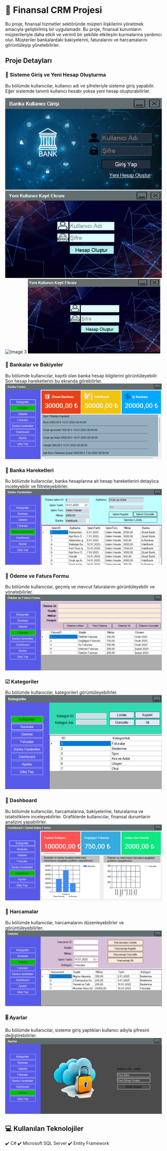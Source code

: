 # 🏦 Finansal CRM Projesi
Bu proje, finansal hizmetler sektöründe müşteri ilişkilerini yönetmek amacıyla geliştirilmiş bir uygulamadır. Bu proje, finansal kurumların müşterileriyle daha etkili ve verimli bir şekilde etkileşim kurmalarına yardımcı olur. Müşteriler bankalardaki bakiyelerini, faturalarını ve harcamalarını görüntüleyip yönetebilirler.
## Proje Detayları
### 📌 Sisteme Giriş ve Yeni Hesap Oluşturma
Bu bölümde kullanıcılar, kullanıcı adı ve şifreleriyle sisteme giriş yapabilir. Eğer sistemde tanımlı kullanıcı hesabı yoksa yeni hesap oluşturabilirler.

![Image 1](https://github.com/aliyilmaz020/FinancialCrm/blob/master/FinancialCrm/images/login.png) 
![Image 2](https://github.com/aliyilmaz020/FinancialCrm/blob/master/FinancialCrm/images/NewUser.png) 
![Image 3](https://github.com/aliyilmaz020/FinancialCrm/blob/master/FinancialCrm/images/loginError.gif)
![Image 4](https://github.com/aliyilmaz020/FinancialCrm/blob/master/FinancialCrm/images/ControlUser.gif) 
### 💸 Bankalar ve Bakiyeler
Bu bölümde kullanıcılar, kayıtlı olan banka hesap bilgilerini görüntüleyebilir. Son hesap hareketlerini bu ekranda görebilirler.
![Image 5](https://github.com/aliyilmaz020/FinancialCrm/blob/master/FinancialCrm/images/FrmBank.png) 
### 💱 Banka Hareketleri
Bu bölümde kullanıcılar, banka hesaplarına ait hesap hareketlerini detaylıca inceleyebilir ve filtreleyebilirler.
![Image 6](https://github.com/aliyilmaz020/FinancialCrm/blob/master/FinancialCrm/images/FrmBankProcesses.png) 
### 🧾 Ödeme ve Fatura Formu
Bu bölümde kullanıcılar, geçmiş ve mevcut faturalarını görüntüleyebilir ve yönetebilirler.
![Image 7](https://github.com/aliyilmaz020/FinancialCrm/blob/master/FinancialCrm/images/FrmBillings.png)
### ☑ Kategoriler
Bu bölümde kullanıcılar, kategorileri görüntüleyebilirler.
![Image 8](https://github.com/aliyilmaz020/FinancialCrm/blob/master/FinancialCrm/images/FrmCategories.png)
### 📰 Dashboard
Bu bölümde kullanıcılar, harcamalarına, bakiyelerine, faturalarına ve istatistiklere inceleyebilirler. Grafiklerde kullanıcılar, finansal durumların analizini yapabilirler.
![Image 9](https://github.com/aliyilmaz020/FinancialCrm/blob/master/FinancialCrm/images/FrmDashboard.png)
### 💸 Harcamalar
Bu bölümde kullanıcılar, harcamalarını düzenleyebilirler ve görüntüleyebilirler.
![Image 10](https://github.com/aliyilmaz020/FinancialCrm/blob/master/FinancialCrm/images/FrmSpendings.png)
### 🎚️ Ayarlar
Bu bölümde kullanıcılar, sisteme giriş yaptıkları kullanıcı adıyla şifresini değiştirebilirler.
![Image 9](https://github.com/aliyilmaz020/FinancialCrm/blob/master/FinancialCrm/images/FrmSettings.png)

## 💻 Kullanılan Teknolojiler
✔️ C#
✔️ Microsoft SQL Server
✔️ Entity Framework
